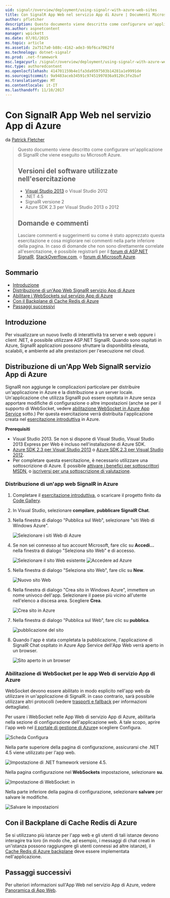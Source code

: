 ```yaml
---
uid: signalr/overview/deployment/using-signalr-with-azure-web-sites
title: Con SignalR App Web nel servizio App di Azure | Documenti Microsoft
author: pfletcher
description: Questo documento viene descritto come configurare un'applicazione di SignalR che viene eseguito su Microsoft Azure. Versioni del software utilizzato nell'esercitazione di Visual Studio 2013 o vis...
ms.author: aspnetcontent
manager: wpickett
ms.date: 07/01/2015
ms.topic: article
ms.assetid: 2a7517a0-b88c-4162-ade3-9bf6ca7062fd
ms.technology: dotnet-signalr
ms.prod: .net-framework
msc.legacyurl: /signalr/overview/deployment/using-signalr-with-azure-web-sites
msc.type: authoredcontent
ms.openlocfilehash: 414701159b4e1fa3da9597503b14281a1e9991de
ms.sourcegitcommit: 9a9483aceb34591c97451997036a9120c3fe2baf
ms.translationtype: MT
ms.contentlocale: it-IT
ms.lasthandoff: 11/10/2017
---
```

<a name="using-signalr-with-web-apps-in-azure-app-service"></a>Con SignalR App Web nel servizio App di Azure
====================
da [Patrick Fletcher](https://github.com/pfletcher)

> Questo documento viene descritto come configurare un'applicazione di SignalR che viene eseguito su Microsoft Azure.
> 
> ## <a name="software-versions-used-in-the-tutorial"></a>Versioni del software utilizzate nell'esercitazione
> 
> 
> - [Visual Studio 2013](https://www.microsoft.com/visualstudio/eng/2013-downloads) o Visual Studio 2012
> - .NET 4.5
> - SignalR versione 2
> - Azure SDK 2.3 per Visual Studio 2013 o 2012
>   
> 
> 
> ## <a name="questions-and-comments"></a>Domande e commenti
> 
> Lasciare commenti e suggerimenti su come è stato apprezzato questa esercitazione e cosa migliorare nei commenti nella parte inferiore della pagina. In caso di domande che non sono direttamente correlate all'esercitazione, è possibile registrarli per il [forum di ASP.NET SignalR](https://forums.asp.net/1254.aspx/1?ASP+NET+SignalR), [StackOverflow.com](http://stackoverflow.com/), o [forum di Microsoft Azure](https://social.msdn.microsoft.com/Forums/windowsazure/en-US/home?category=windowsazureplatform).


## <a name="table-of-contents"></a>Sommario

- [Introduzione](#introduction)
- [Distribuzione di un'App Web SignalR servizio App di Azure](#deploying)
- [Abilitare i WebSockets sul servizio App di Azure](#websocket)
- [Con il Backplane di Cache Redis di Azure](#backplane)
- [Passaggi successivi](#nextsteps)

<a id="introduction"></a>
## <a name="introduction"></a>Introduzione

Per visualizzare un nuovo livello di interattività tra server e web oppure i client .NET, è possibile utilizzare ASP.NET SignalR. Quando sono ospitati in Azure, SignalR applicazioni possono sfruttare la disponibilità elevata, scalabili, e ambiente ad alte prestazioni per l'esecuzione nel cloud.

<a id="deploying"></a>
## <a name="deploying-a-signalr-web-app-to-azure-app-service"></a>Distribuzione di un'App Web SignalR servizio App di Azure

SignalR non aggiunge le complicazioni particolare per distribuire un'applicazione in Azure e la distribuzione a un server locale. Un'applicazione che utilizza SignalR può essere ospitata in Azure senza apportare modifiche di configurazione o altre impostazioni (anche se per il supporto di WebSocket, vedere [abilitazione WebSocket in Azure App Service](#websocket) sotto.) Per questa esercitazione verrà distribuita l'applicazione creata nel [esercitazione introduttiva](../getting-started/tutorial-getting-started-with-signalr.md) in Azure.

**Prerequisiti**

- Visual Studio 2013. Se non si dispone di Visual Studio, Visual Studio 2013 Express per Web è incluso nell'installazione di Azure SDK.
- [Azure SDK 2.3 per Visual Studio 2013](https://go.microsoft.com/fwlink/?linkid=324322&clcid=0x409) o [Azure SDK 2.3 per Visual Studio 2012](https://go.microsoft.com/fwlink/p/?linkid=323511).
- Per completare questa esercitazione, è necessario utilizzare una sottoscrizione di Azure. È possibile [attivare i benefici per sottoscrittori MSDN](https://azure.microsoft.com/en-us/pricing/member-offers/msdn-benefits-details/), o [iscriversi per una sottoscrizione di valutazione](https://azure.microsoft.com/en-us/pricing/free-trial/).

### <a name="deploying-a-signalr-web-app-to-azure"></a>Distribuzione di un'app web SignalR in Azure

1. Completare il [esercitazione introduttiva](../getting-started/tutorial-getting-started-with-signalr.md), o scaricare il progetto finito da [Code Gallery](https://code.msdn.microsoft.com/SignalR-Getting-Started-b9d18aa9).
2. In Visual Studio, selezionare **compilare**, **pubblicare SignalR Chat**.
3. Nella finestra di dialogo "Pubblica sul Web", selezionare "siti Web di Windows Azure".

    ![Selezionare i siti Web di Azure](using-signalr-with-azure-web-sites/_static/image1.png)
4. Se non sei connesso al tuo account Microsoft, fare clic su **Accedi...**  nella finestra di dialogo "Seleziona sito Web" e di accesso.

    ![Selezionare il sito Web esistente](using-signalr-with-azure-web-sites/_static/image2.png)    ![Accedere ad Azure](using-signalr-with-azure-web-sites/_static/image3.png)
5. Nella finestra di dialogo "Seleziona sito Web", fare clic su **New**.

    ![Nuovo sito Web](using-signalr-with-azure-web-sites/_static/image4.png)
6. Nella finestra di dialogo "Crea sito in Windows Azure", immettere un nome univoco dell'app. Selezionare il paese più vicino all'utente nell'elenco a discesa area. Scegliere **Crea**.

    ![Crea sito in Azure](using-signalr-with-azure-web-sites/_static/image5.png)
7. Nella finestra di dialogo "Pubblica sul Web", fare clic su **pubblica**.

    ![pubblicazione del sito](using-signalr-with-azure-web-sites/_static/image6.png)
8. Quando l'app è stata completata la pubblicazione, l'applicazione di SignalR Chat ospitato in Azure App Service dell'App Web verrà aperto in un browser.

    ![Sito aperto in un browser](using-signalr-with-azure-web-sites/_static/image7.png)

<a id="websocket"></a>
### <a name="enabling-websockets-on-azure-app-service-web-apps"></a>Abilitazione di WebSocket per le app Web di servizio App di Azure

WebSocket devono essere abilitato in modo esplicito nell'app web da utilizzare in un'applicazione di SignalR. in caso contrario, sarà possibile utilizzare altri protocolli (vedere [trasporti e fallback](../getting-started/introduction-to-signalr.md#transports) per informazioni dettagliate).

Per usare i WebSocket nelle App Web di servizio App di Azure, abilitarla nella sezione di configurazione dell'applicazione web. A tale scopo, aprire l'app web nel [il portale di gestione di Azure](https://manage.windowsazure.com/)e scegliere Configura.

![Scheda Configura](using-signalr-with-azure-web-sites/_static/image8.png)

Nella parte superiore della pagina di configurazione, assicurarsi che .NET 4.5 viene utilizzato per l'app web.

![Impostazione di .NET framework versione 4.5.](using-signalr-with-azure-web-sites/_static/image9.png)

Nella pagina configurazione nel **WebSockets** impostazione, selezionare **su**.

![Impostazione di WebSocket: in](using-signalr-with-azure-web-sites/_static/image10.png)

Nella parte inferiore della pagina di configurazione, selezionare **salvare** per salvare le modifiche.

![Salvare le impostazioni](using-signalr-with-azure-web-sites/_static/image11.png)

<a id="backplane"></a>
## <a name="using-the-azure-redis-cache-backplane"></a>Con il Backplane di Cache Redis di Azure

Se si utilizzano più istanze per l'app web e gli utenti di tali istanze devono interagire tra loro (in modo che, ad esempio, i messaggi di chat creati in un'istanza possono raggiungere gli utenti connessi ad altre istanze), il [Cache Redis di Azure backplane](../performance/scaleout-with-redis.md) deve essere implementata nell'applicazione.

<a id="nextsteps"></a>
## <a name="next-steps"></a>Passaggi successivi

Per ulteriori informazioni sull'App Web nel servizio App di Azure, vedere [Panoramica di App Web](https://azure.microsoft.com/en-us/documentation/articles/app-service-web-overview/).
